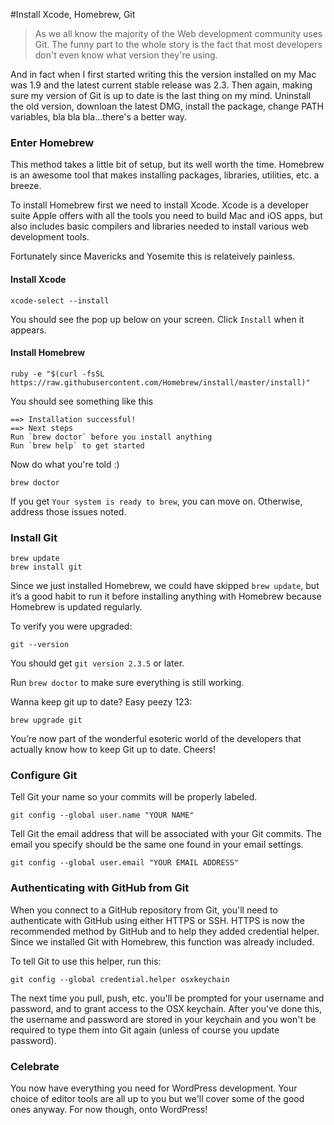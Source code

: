 #Install Xcode, Homebrew, Git  

> As we all know the majority of the Web development community uses Git. The funny part to the whole story is the fact that most developers don't even know what version they're using.  

And in fact when I first started writing this the version installed on my Mac was 1.9 and the latest current stable release was 2.3.  Then again, making sure my version of Git is up to date is the last thing on my mind.  Uninstall the old version, downloan the latest DMG, install the package, change PATH variables, bla bla bla...there's a better way.  

### Enter Homebrew  

This method takes a little bit of setup, but its well worth the time.  Homebrew is an awesome tool that makes installing packages, libraries, utilities, etc. a breeze.  

To install Homebrew first we need to install Xcode.  Xcode is a developer suite Apple offers with all the tools you need to build Mac and iOS apps, but also includes basic compilers and libraries needed to install various web development tools.  

Fortunately since Mavericks and Yosemite this is relateively painless.  

#### Install Xcode

```
xcode-select --install
```  

You should see the pop up below on your screen. Click `Install` when it appears.  

#### Install Homebrew  

```
ruby -e "$(curl -fsSL https://raw.githubusercontent.com/Homebrew/install/master/install)"
```  

You should see something like this  

```
==> Installation successful!
==> Next steps
Run `brew doctor` before you install anything
Run `brew help` to get started
```  

Now do what you're told :)  

```
brew doctor
```  

If you get `Your system is ready to brew`, you can move on. Otherwise, address those issues noted.  

### Install Git  

```
brew update
brew install git
```  

Since we just installed Homebrew, we could have skipped `brew update`, but it’s a good habit to run it before installing anything with Homebrew because Homebrew is updated regularly.  

To verify you were upgraded:  

```
git --version
```  

You should get `git version 2.3.5` or later.  

Run `brew doctor` to make sure everything is still working.  

Wanna keep git up to date? Easy peezy 123:  

```
brew upgrade git
```  

You’re now part of the wonderful esoteric world of the developers that actually know how to keep Git up to date. Cheers!  

### Configure Git  

Tell Git your name so your commits will be properly labeled.  

```
git config --global user.name "YOUR NAME"
```  

Tell Git the email address that will be associated with your Git commits. The email you specify should be the same one found in your email settings.  

```
git config --global user.email "YOUR EMAIL ADDRESS"
```  

### Authenticating with GitHub from Git  

When you connect to a GitHub repository from Git, you'll need to authenticate with GitHub using either HTTPS or SSH.  HTTPS is now the recommended method by GitHub and to help they added credential helper.  Since we installed Git with Homebrew, this function was already included.  

To tell Git to use this helper, run this:  

```
git config --global credential.helper osxkeychain
```  

The next time you pull, push, etc. you'll be prompted for your username and password, and to grant access to the OSX keychain. After you've done this, the username and password are stored in your keychain and you won't be required to type them into Git again (unless of course you update password).  

### Celebrate  

You now have everything you need for WordPress development.  Your choice of editor tools are all up to you but we'll cover some of the good ones anyway.  For now though, onto WordPress!